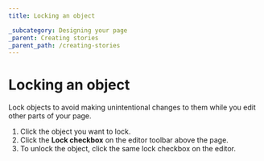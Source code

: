 ```yaml
---
title: Locking an object

_subcategory: Designing your page
_parent: Creating stories
_parent_path: /creating-stories
---
```


# Locking an object

Lock objects to avoid making unintentional changes to them while you edit other parts of your page.

1. Click the object you want to lock.
2. Click the **Lock checkbox** on the editor toolbar above the page.
3. To unlock the object, click the same lock checkbox on the editor.